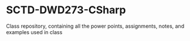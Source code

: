 # SCTD-DWD273-CSharp
Class repository, containing all the power points, assignments, notes, and examples used in class
